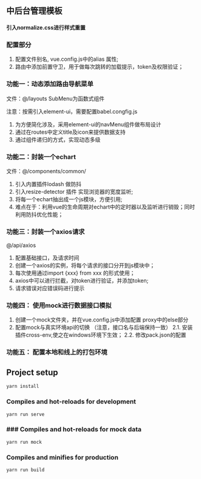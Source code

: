 
## 中后台管理模板

#### 引入normalize.css进行样式重置

### 配置部分

1. 配置文件别名, vue.config.js中的alias 属性;
2. 路由中添加前置守卫，用于做每次跳转的加载提示，token及权限验证；


### 功能一：动态添加路由导航菜单

文件：@/layouts
      SubMenu为函数式组件

注意：按需引入element-ui，需要配置babel.congfig.js

1. 为方便简化涉及，采用element-ui的navMenu组件做布局设计
2. 通过在routes中定义title及icon来提供数据支持
3. 通过组件递归的方式，实现动态多级

### 功能二：封装一个echart

文件：@/components/common/

1. 引入内置插件lodash 做防抖
2. 引入resize-detector 插件 实现浏览器的宽度监听;
3. 将每一个echart抽出成一个js模块，方便引用;
4. 难点在于：利用vue的生命周期对echart中的定时器以及监听进行销毁；同时利用防抖优化性能；


### 功能三：封装一个axios请求
  @/api/axios

1. 配置基础接口，及请求时间
2. 创建一个axios的实例，将每个请求的接口分开到js模块中；
3. 每次使用通过import {xxx} from xxx 的形式使用；
4. axios中可以进行拦截，对token进行验证，并添加token;
5. 请求错误对应错误码进行提示


### 功能四： 使用mock进行数据接口模拟

1. 创建一个mock文件夹，并在vue.config.js中添加配置 proxy中的else部分
2. 配置mock与真实环境api的切换 （注意，接口名与后端保持一致）
  2.1. 安装插件cross-env,使之在windows环境下生效；
  2.2. 修改pack.json的配置

### 功能五： 配置本地和线上的打包环境




## Project setup
```
yarn install
```

### Compiles and hot-reloads for development
```
yarn run serve
```
### ### Compiles and hot-reloads for mock data
```
yarn run mock
```

### Compiles and minifies for production
```
yarn run build
```
